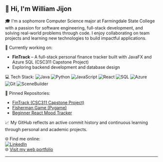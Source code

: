 ## 👋 Hi, I'm William Jijon

🎓 I'm a sophomore Computer Science major at Farmingdale State College with a passion for software engineering, full-stack development, and solving real-world problems through code. I enjoy collaborating on team projects and learning new technologies to build impactful applications.

🔭 Currently working on:  
- **FinTrack** – A full-stack personal finance tracker built with JavaFX and Azure SQL (CSC311 Capstone Project)  
- Exploring backend development and database design

💻 Tech Stack:
![Java](https://img.shields.io/badge/Java-007396?style=flat-square&logo=java&logoColor=white)
![Python](https://img.shields.io/badge/Python-3776AB?style=flat-square&logo=python&logoColor=white)
![JavaScript](https://img.shields.io/badge/JavaScript-F7DF1E?style=flat-square&logo=javascript&logoColor=black)
![React](https://img.shields.io/badge/React-20232A?style=flat-square&logo=react&logoColor=61DAFB)
![SQL](https://img.shields.io/badge/SQL-4479A1?style=flat-square&logo=Microsoft-SQL-Server&logoColor=white)
![Azure](https://img.shields.io/badge/Azure-0078D4?style=flat-square&logo=microsoft-azure&logoColor=white)
![Git](https://img.shields.io/badge/Git-F05032?style=flat-square&logo=git&logoColor=white)
![SceneBuilder](https://img.shields.io/badge/SceneBuilder-009688?style=flat-square&logo=java&logoColor=white)

📌 Pinned Repositories:  
- [FinTrack (CSC311 Capstone Project)](https://github.com/WJijon223/FinTrack)  
- [Fisherman Game (Pygame)](https://github.com/WJijon223/Fisherman-Game)  
- [Beginner React Mood Tracker](https://github.com/WJijon223/Mood-Tracker)

📈 My GitHub reflects an active commit history and continuous learning through personal and academic projects.

🌐 Find me online:  
[![LinkedIn](https://img.shields.io/badge/LinkedIn-blue?logo=linkedin&style=flat-square)](https://www.linkedin.com/in/william-jijon/)  
🌐 [Visit my web portfolio](https://williamjijon.netlify.app/)

---
